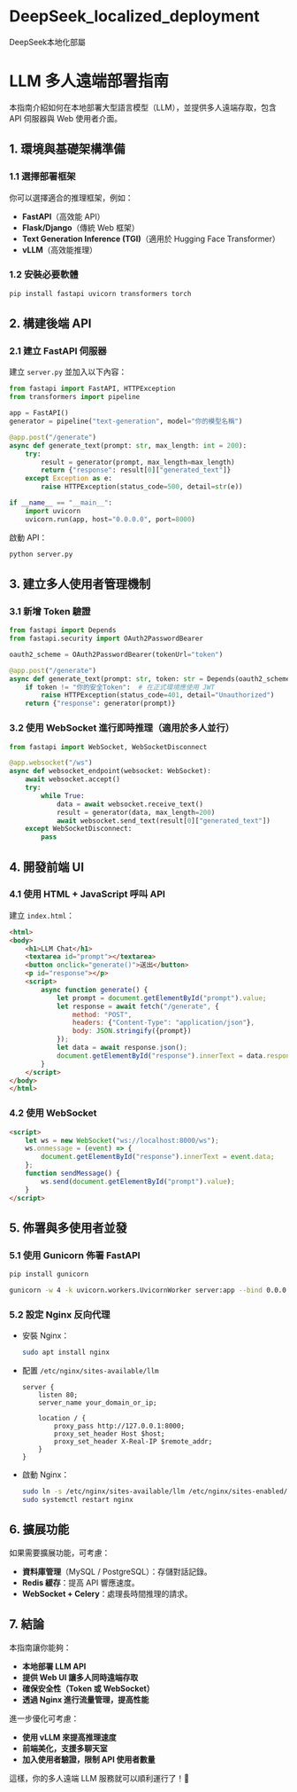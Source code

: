 # DeepSeek_localized_deployment
 DeepSeek本地化部屬
# LLM 多人遠端部署指南

本指南介紹如何在本地部署大型語言模型（LLM），並提供多人遠端存取，包含 API 伺服器與 Web 使用者介面。

## 1. 環境與基礎架構準備

### 1.1 選擇部署框架

你可以選擇適合的推理框架，例如：

- **FastAPI**（高效能 API）
- **Flask/Django**（傳統 Web 框架）
- **Text Generation Inference (TGI)**（適用於 Hugging Face Transformer）
- **vLLM**（高效能推理）

### 1.2 安裝必要軟體

```bash
pip install fastapi uvicorn transformers torch
```

## 2. 構建後端 API

### 2.1 建立 FastAPI 伺服器

建立 `server.py` 並加入以下內容：

```python
from fastapi import FastAPI, HTTPException
from transformers import pipeline

app = FastAPI()
generator = pipeline("text-generation", model="你的模型名稱")

@app.post("/generate")
async def generate_text(prompt: str, max_length: int = 200):
    try:
        result = generator(prompt, max_length=max_length)
        return {"response": result[0]["generated_text"]}
    except Exception as e:
        raise HTTPException(status_code=500, detail=str(e))

if __name__ == "__main__":
    import uvicorn
    uvicorn.run(app, host="0.0.0.0", port=8000)
```

啟動 API：

```bash
python server.py
```

## 3. 建立多人使用者管理機制

### 3.1 新增 Token 驗證

```python
from fastapi import Depends
from fastapi.security import OAuth2PasswordBearer

oauth2_scheme = OAuth2PasswordBearer(tokenUrl="token")

@app.post("/generate")
async def generate_text(prompt: str, token: str = Depends(oauth2_scheme)):
    if token != "你的安全Token":  # 在正式環境應使用 JWT
        raise HTTPException(status_code=401, detail="Unauthorized")
    return {"response": generator(prompt)}
```

### 3.2 使用 WebSocket 進行即時推理（適用於多人並行）

```python
from fastapi import WebSocket, WebSocketDisconnect

@app.websocket("/ws")
async def websocket_endpoint(websocket: WebSocket):
    await websocket.accept()
    try:
        while True:
            data = await websocket.receive_text()
            result = generator(data, max_length=200)
            await websocket.send_text(result[0]["generated_text"])
    except WebSocketDisconnect:
        pass
```

## 4. 開發前端 UI

### 4.1 使用 HTML + JavaScript 呼叫 API

建立 `index.html`：

```html
<html>
<body>
    <h1>LLM Chat</h1>
    <textarea id="prompt"></textarea>
    <button onclick="generate()">送出</button>
    <p id="response"></p>
    <script>
        async function generate() {
            let prompt = document.getElementById("prompt").value;
            let response = await fetch("/generate", {
                method: "POST",
                headers: {"Content-Type": "application/json"},
                body: JSON.stringify({prompt})
            });
            let data = await response.json();
            document.getElementById("response").innerText = data.response;
        }
    </script>
</body>
</html>
```

### 4.2 使用 WebSocket

```html
<script>
    let ws = new WebSocket("ws://localhost:8000/ws");
    ws.onmessage = (event) => {
        document.getElementById("response").innerText = event.data;
    };
    function sendMessage() {
        ws.send(document.getElementById("prompt").value);
    }
</script>
```

## 5. 佈署與多使用者並發

### 5.1 使用 Gunicorn 佈署 FastAPI

```bash
pip install gunicorn

gunicorn -w 4 -k uvicorn.workers.UvicornWorker server:app --bind 0.0.0.0:8000
```

### 5.2 設定 Nginx 反向代理

- 安裝 Nginx：
  ```bash
  sudo apt install nginx
  ```
- 配置 `/etc/nginx/sites-available/llm`
  ```nginx
  server {
      listen 80;
      server_name your_domain_or_ip;

      location / {
          proxy_pass http://127.0.0.1:8000;
          proxy_set_header Host $host;
          proxy_set_header X-Real-IP $remote_addr;
      }
  }
  ```
- 啟動 Nginx：
  ```bash
  sudo ln -s /etc/nginx/sites-available/llm /etc/nginx/sites-enabled/
  sudo systemctl restart nginx
  ```

## 6. 擴展功能

如果需要擴展功能，可考慮：

- **資料庫管理**（MySQL / PostgreSQL）：存儲對話記錄。
- **Redis 緩存**：提高 API 響應速度。
- **WebSocket + Celery**：處理長時間推理的請求。

## 7. 結論

本指南讓你能夠：

- **本地部署 LLM API**
- **提供 Web UI 讓多人同時遠端存取**
- **確保安全性（Token 或 WebSocket）**
- **透過 Nginx 進行流量管理，提高性能**

進一步優化可考慮：

- **使用 vLLM 來提高推理速度**
- **前端美化，支援多聊天室**
- **加入使用者驗證，限制 API 使用者數量**

這樣，你的多人遠端 LLM 服務就可以順利運行了！🚀

